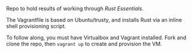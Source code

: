 Repo to hold results of working through _Rust Essentials_.

The Vagrantfile is based on Ubuntu/trusty, and installs Rust via an inline shell provisioning script.

To follow along, you must have Virtualbox and Vagrant installed.
Fork and clone the repo, then `vagrant up` to create and provision the VM.
